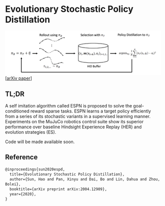 # Evolutionary Stochastic Policy Distillation

![image](./docs/cover.png)
[[arXiv paper](https://arxiv.org/pdf/2004.12909.pdf)]

## TL;DR

A self imitation algorithm called ESPN is proposed to solve the goal-conditioned reward sparse tasks. ESPN learns a target policy efficiently from a series of its stochastic variants in a supervised learning manner. Experiments on the MuJuCo robotics control suite show its superior performance over baseline Hindsight Experience Replay (HER) and evolution strategies (ES).

Code will be made available soon.

## Reference
```
@inproceedings{sun2020espd,
  title={Evolutionary Stochastic Policy Distillation},
  author={Sun, Hao and Pan, Xinyu and Dai, Bo and Lin, Dahua and Zhou, Bolei},
  booktitle={arXiv preprint arXiv:2004.12909},
  year={2020},
}
```
